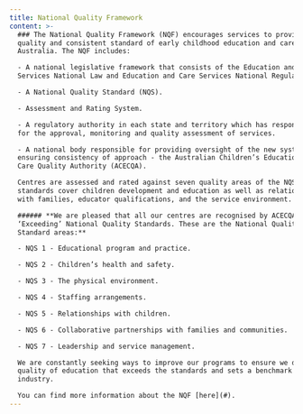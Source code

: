 ```yaml
---
title: National Quality Framework
content: >-
  ### The National Quality Framework (NQF) encourages services to provide a high
  quality and consistent standard of early childhood education and care across
  Australia. The NQF includes:

  - A national legislative framework that consists of the Education and Care
  Services National Law and Education and Care Services National Regulations.

  - A National Quality Standard (NQS).

  - Assessment and Rating System.

  - A regulatory authority in each state and territory which has responsibility
  for the approval, monitoring and quality assessment of services.

  - A national body responsible for providing oversight of the new system and
  ensuring consistency of approach - the Australian Children’s Education and
  Care Quality Authority (ACECQA).

  Centres are assessed and rated against seven quality areas of the NQS. The
  standards cover children development and education as well as relationships
  with families, educator qualifications, and the service environment.

  ###### **We are pleased that all our centres are recognised by ACECQA as
  ‘Exceeding’ National Quality Standards. These are the National Quality
  Standard areas:**

  - NQS 1 - Educational program and practice.

  - NQS 2 - Children’s health and safety.

  - NQS 3 - The physical environment.

  - NQS 4 - Staffing arrangements.

  - NQS 5 - Relationships with children.

  - NQS 6 - Collaborative partnerships with families and communities.

  - NQS 7 - Leadership and service management.

  We are constantly seeking ways to improve our programs to ensure we deliver a
  quality of education that exceeds the standards and sets a benchmark for the
  industry.

  You can find more information about the NQF [here](#).
---
```


